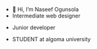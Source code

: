 - 👋 Hi, I’m Naseef Ogunsola
-   Intermediate web designer
- <p style color= blue;> Junior developer</p>
- STUDENT at algoma university

<!---
ZENMODE281/ZENMODE281 is a ✨ special ✨ repository because its `README.md` (this file) appears on your GitHub profile.
You can click the Preview link to take a look at your changes.
--->
